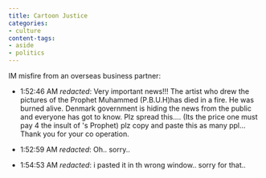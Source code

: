 ```yaml
---
title: Cartoon Justice
categories:
- culture
content-tags:
- aside
- politics
---
```


IM misfire from an overseas business partner:

  * 1:52:46 AM _redacted_: Very important news!!! The artist who drew the pictures of the Prophet Muhammed (P.B.U.H)has died in a fire. He was burned alive. Denmark government is hiding the news from the public and everyone has got to know. Plz spread this.... (Its the price one must pay 4 the insult of 's Prophet) plz copy and paste this as many ppl... Thank you for your co operation.

  * 1:52:59 AM _redacted_: Oh.. sorry..

  * 1:54:53 AM _redacted_: i pasted it in th wrong window.. sorry for that..
